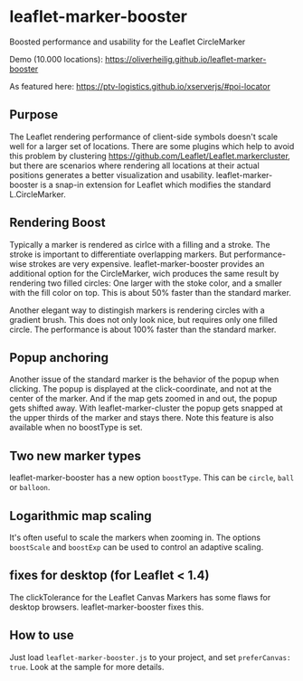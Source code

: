 # leaflet-marker-booster
Boosted performance and usability for the Leaflet CircleMarker

Demo (10.000 locations):
https://oliverheilig.github.io/leaflet-marker-booster

As featured here:
https://ptv-logistics.github.io/xserverjs/#poi-locator

## Purpose
The Leaflet rendering performance of client-side symbols doesn't scale well for a larger set of locations.
There are some plugins which help to avoid this problem by clustering https://github.com/Leaflet/Leaflet.markercluster,
but there are scenarios where rendering all locations at their actual positions generates a better visualization and usability. 
leaflet-marker-booster is a snap-in extension for Leaflet which modifies the standard L.CircleMarker.

## Rendering Boost
Typically a marker is rendered as cirlce with a filling and a stroke. The stroke is important to differentiate
overlapping markers. But performance-wise strokes are very expensive. leaflet-marker-booster provides an additional
option for the CircleMarker, wich produces the same result by rendering two filled circles:
One larger with the stoke color, and a smaller with the fill color on top. This is about 50% faster than
the standard marker.

Another elegant way to distingish markers is rendering circles with a gradient brush. This does not only look nice,
but requires only one filled circle. The performance is about 100% faster than the standard marker.

## Popup anchoring
Another issue of the standard marker is the behavior of the popup when clicking. The popup is displayed at the
click-coordinate, and not at the center of the marker. And if the map gets zoomed in and out, the popup gets
shifted away. With leaflet-marker-cluster the popup gets snapped at the upper thirds of the marker and stays there.
Note this feature is also available when no boostType is set.

## Two new marker types
leaflet-marker-booster has a new option ```boostType```. This can be ```circle```, ```ball``` or ```balloon```.

## Logarithmic map scaling
It's often useful to scale the markers when zooming in. The options ```boostScale``` and ```boostExp``` can be used to control an adaptive scaling.

## fixes for desktop (for Leaflet < 1.4)
The clickTolerance for the Leaflet Canvas Markers has some flaws for desktop browsers. leaflet-marker-booster fixes this.

## How to use
Just load ```leaflet-marker-booster.js``` to your project, and set ```preferCanvas: true```. Look at the sample for more details.
